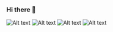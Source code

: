 ### Hi there 👋

<!--
**bogdan770/bogdan770** is a ✨ _special_ ✨ repository because its `README.md` (this file) appears on your GitHub profile.

Here are some ideas to get you started:

- 🔭 I’m currently working on ...
- 🌱 I’m currently learning ...
- 👯 I’m looking to collaborate on ...
- 🤔 I’m looking for help with ...
- 💬 Ask me about ...
- 📫 How to reach me: ...
- 😄 Pronouns: ...
- ⚡ Fun fact: ...
-->
![Alt text](https://spotify-recently-played-readme.vercel.app/api?user=tvyr8rcx00ssgu2vokp76vb6m)
![Alt text](https://spotify-recently-played-readme.vercel.app/api?user=tvyr8rcx00ssgu2vokp76vb6m&count={5})
![Alt text](https://spotify-recently-played-readme.vercel.app/api?user=tvyr8rcx00ssgu2vokp76vb6m&width={500})
![Alt text](https://spotify-recently-played-readme.vercel.app/api?user=tvyr8rcx00ssgu2vokp76vb6m&unique={true|1|on|yes})
